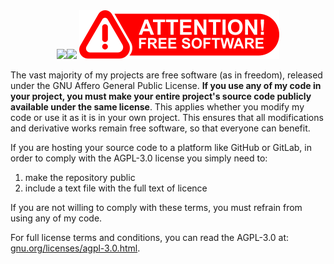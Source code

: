 <div align="center">
  <img src="https://github-readme-stats.vercel.app/api?username=michaelkolesidis&count_private=true&show_icons=true&include_all_commits=true&hide_border=true&hide_title=true" /><img src="https://github-readme-stats.vercel.app/api/top-langs/?username=michaelkolesidis&langs_count=10&hide_title=true&hide_border=true&layout=compact" />
    <img src="attention-free-software.png" />
</div>  


The vast majority of my projects are free software (as in freedom), released under the GNU Affero General Public License. **If you use any of my code in your project, you must make your entire project's source code publicly available under the same license**. This applies whether you modify my code or use it as it is in your own project. This ensures that all modifications and derivative works remain free software, so that everyone can benefit. 

If you are hosting your source code to a platform like GitHub or GitLab, in order to comply with the AGPL-3.0 license you simply need to:

1. make the repository public    
2. include a text file with the full text of licence

If you are not willing to comply with these terms, you must refrain from using any of my code.

For full license terms and conditions, you can read the AGPL-3.0 at: [gnu.org/licenses/agpl-3.0.html](gnu.org/licenses/agpl-3.0.html).
